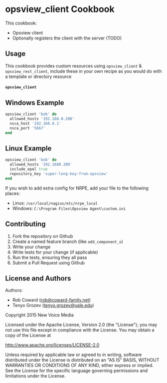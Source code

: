 opsview_client Cookbook
=======================
This cookbook:
- Opsview client
- Optionally registers the client with the server (TODO)


Usage
-----
This cookbook provides custom resources using `opsview_client` & `opsview_rest_client`, include these in your own recipe as you would do with a template or directory resource

#### `opsview_client`

## Windows Example
```ruby
opsview_client 'bob' do
  allowed_hosts '192.168.0.200'
  nsca_host '192.168.0.1'
  nsca_port '5667'
end
```

## Linux Example
```ruby
opsview_client 'bob' do
  allowed_hosts '192.1680.200'
  include_epel true
  repository_key 'super-long-key-from-opsview'
end
```

If you wish to add extra config for NRPE, add your file to the following places: 
- Linux: `/usr/local/nagios/etc/nrpe_local`
- Windows: `C:\Program Files\Opsview Agent\custom.ini`

Contributing
------------
1. Fork the repository on Github
2. Create a named feature branch (like `add_component_x`)
3. Write your change
4. Write tests for your change (if applicable)
5. Run the tests, ensuring they all pass
6. Submit a Pull Request using Github

License and Authors
-------------------
Authors:
  * Rob Coward (rob@coward-family.net)
  * Tenyo Grozev (tenyo.grozev@yale.edu)

Copyright 2015 New Voice Media

Licensed under the Apache License, Version 2.0 (the "License"); you may not use this file except in compliance with the License. You may obtain a copy of the License at

http://www.apache.org/licenses/LICENSE-2.0

Unless required by applicable law or agreed to in writing, software distributed under the License is distributed on an "AS IS" BASIS, WITHOUT WARRANTIES OR CONDITIONS OF ANY KIND, either express or implied. See the License for the specific language governing permissions and limitations under the License.
